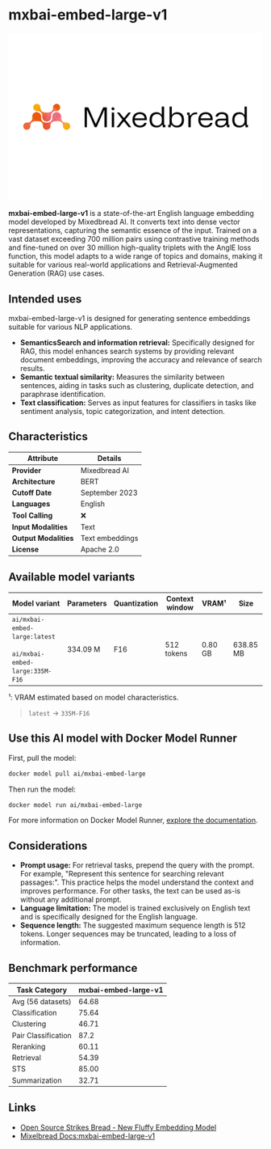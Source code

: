# mxbai-embed-large-v1

![logo](https://github.com/docker/model-cards/raw/refs/heads/main/logos/mixelbread-280x184-overview@2x.svg)

**mxbai-embed-large-v1** is a state-of-the-art English language embedding model developed by Mixedbread AI. It converts text into dense vector representations, capturing the semantic essence of the input. Trained on a vast dataset exceeding 700 million pairs using contrastive training methods and fine-tuned on over 30 million high-quality triplets with the AnglE loss function, this model adapts to a wide range of topics and domains, making it suitable for various real-world applications and Retrieval-Augmented Generation (RAG) use cases.

## Intended uses

mxbai-embed-large-v1 is designed for generating sentence embeddings suitable for various NLP applications.

- **SemanticsSearch and information retrieval:** Specifically designed for RAG, this model enhances search systems by providing relevant document embeddings, improving the accuracy and relevance of search results.
- **Semantic textual similarity:** Measures the similarity between sentences, aiding in tasks such as clustering, duplicate detection, and paraphrase identification.
- **Text classification:** Serves as input features for classifiers in tasks like sentiment analysis, topic categorization, and intent detection.

## Characteristics

| Attribute             | Details          |
|---------------------- |------------------|
| **Provider**          | Mixedbread AI    |
| **Architecture**      | BERT             |
| **Cutoff Date**       | September 2023   |
| **Languages**         | English          |
| **Tool Calling**      | ❌               |
| **Input Modalities**  | Text             |
| **Output Modalities** | Text embeddings  |
| **License**           | Apache 2.0       |

## Available model variants

| Model variant | Parameters | Quantization | Context window | VRAM¹ | Size |
|---------------|------------|--------------|----------------|------|-------|
| `ai/mxbai-embed-large:latest`<br><br>`ai/mxbai-embed-large:335M-F16` | 334.09 M | F16 | 512 tokens | 0.80 GB | 638.85 MB |

¹: VRAM estimated based on model characteristics.

> `latest` → `335M-F16`

## Use this AI model with Docker Model Runner

First, pull the model:

```bash
docker model pull ai/mxbai-embed-large
```

Then run the model:

```bash
docker model run ai/mxbai-embed-large
```

For more information on Docker Model Runner, [explore the documentation](https://docs.docker.com/desktop/features/model-runner/).


## Considerations

- **Prompt usage:** For retrieval tasks, prepend the query with the prompt. For example, "Represent this sentence for searching relevant passages:". This practice helps the model understand the context and improves performance. For other tasks, the text can be used as-is without any additional prompt.
- **Language limitation:** The model is trained exclusively on English text and is specifically designed for the English language.
- **Sequence length:** The suggested maximum sequence length is 512 tokens. Longer sequences may be truncated, leading to a loss of information.

## Benchmark performance

| Task Category       | mxbai-embed-large-v1 |
|---------------------|----------------------|
| Avg (56 datasets)   | 64.68                |
| Classification      | 75.64                |
| Clustering          | 46.71                |
| Pair Classification | 87.2                 |
| Reranking           | 60.11                |
| Retrieval           | 54.39                |
| STS                 | 85.00                |
| Summarization       | 32.71                |

## Links

- [Open Source Strikes Bread - New Fluffy Embedding Model](https://www.mixedbread.com/blog/mxbai-embed-large-v1)
- [Mixelbread Docs:mxbai-embed-large-v1](https://www.mixedbread.com/docs/embeddings/mxbai-embed-large-v1)

